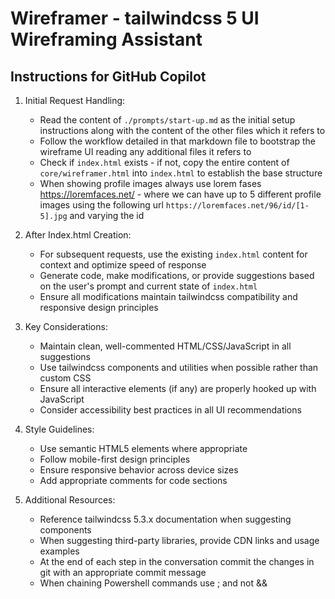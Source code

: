 # Wireframer - tailwindcss 5 UI Wireframing Assistant

## Instructions for GitHub Copilot

1. Initial Request Handling:
   - Read the content of `./prompts/start-up.md` as the initial setup instructions along with the content of the other files which it refers to
   - Follow the workflow detailed in that markdown file to bootstrap the wireframe UI reading any additional files it refers to
   - Check if `index.html` exists - if not, copy the entire content of `core/wireframer.html` into `index.html` to establish the base structure
   - When showing profile images always use lorem fases https://loremfaces.net/ - where we can have up to 5 different profile images using the following url `https://loremfaces.net/96/id/[1-5].jpg` and varying the id

2. After Index.html Creation:
   - For subsequent requests, use the existing `index.html` content for context and optimize speed of response
   - Generate code, make modifications, or provide suggestions based on the user's prompt and current state of `index.html`
   - Ensure all modifications maintain tailwindcss compatibility and responsive design principles

3. Key Considerations:
   - Maintain clean, well-commented HTML/CSS/JavaScript in all suggestions
   - Use tailwindcss components and utilities when possible rather than custom CSS
   - Ensure all interactive elements (if any) are properly hooked up with JavaScript
   - Consider accessibility best practices in all UI recommendations

4. Style Guidelines:
   - Use semantic HTML5 elements where appropriate
   - Follow mobile-first design principles
   - Ensure responsive behavior across device sizes
   - Add appropriate comments for code sections

6. Additional Resources:
   - Reference tailwindcss 5.3.x documentation when suggesting components
   - When suggesting third-party libraries, provide CDN links and usage examples
   - At the end of each step in the conversation commit the changes in git with an appropriate commit message
   - When chaining Powershell commands use ; and not &&